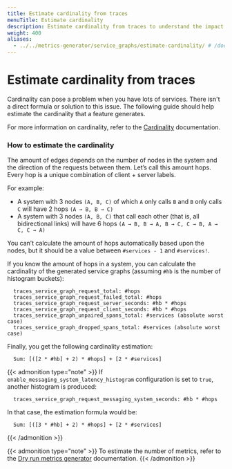 ```yaml
---
title: Estimate cardinality from traces
menuTitle: Estimate cardinality
description: Estimate cardinality from traces to understand the impact of service graphs.
weight: 400
aliases:
  - ../../metrics-generator/service_graphs/estimate-cardinality/ # /docs/tempo/next/metrics-generator/service_graphs/estimate-cardinality/
---
```


# Estimate cardinality from traces

Cardinality can pose a problem when you have lots of services.
There isn't a direct formula or solution to this issue.
The following guide should help estimate the cardinality that a feature generates.

For more information on cardinality, refer to the [Cardinality](../cardinality/) documentation.

### How to estimate the cardinality

The amount of edges depends on the number of nodes in the system and the direction of the requests between them.
Let’s call this amount hops. Every hop is a unique combination of client + server labels.

For example:

- A system with 3 nodes `(A, B, C)` of which `A` only calls `B` and `B` only calls `C` will have 2 hops `(A → B, B → C)`
- A system with 3 nodes `(A, B, C)` that call each other (that is, all bidirectional links) will have 6 hops `(A → B, B → A, B → C, C → B, A → C, C → A)`

You can’t calculate the amount of hops automatically based upon the nodes,
but it should be a value between `#services - 1` and `#services!`.

If you know the amount of hops in a system, you can calculate the cardinality of the generated
service graphs (assuming `#hb` is the number of histogram buckets):

```
  traces_service_graph_request_total: #hops
  traces_service_graph_request_failed_total: #hops
  traces_service_graph_request_server_seconds: #hb * #hops
  traces_service_graph_request_client_seconds: #hb * #hops
  traces_service_graph_unpaired_spans_total: #services (absolute worst case)
  traces_service_graph_dropped_spans_total: #services (absolute worst case)
```

Finally, you get the following cardinality estimation:

```
  Sum: [([2 * #hb] + 2) * #hops] + [2 * #services]
```

{{< admonition type="note" >}}
If `enable_messaging_system_latency_histogram` configuration is set to `true`, another histogram is produced:

```
  traces_service_graph_request_messaging_system_seconds: #hb * #hops
```

In that case, the estimation formula would be:

```
  Sum: [([3 * #hb] + 2) * #hops] + [2 * #services]
```

{{< /admonition >}}

{{< admonition type="note" >}}
To estimate the number of metrics, refer to the [Dry run metrics generator](../cardinality/) documentation.
{{< /admonition >}}
